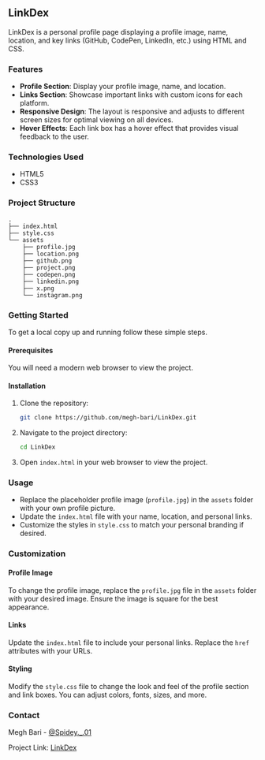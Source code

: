 ## LinkDex

LinkDex is a personal profile page displaying a profile image, name, location, and key links (GitHub, CodePen, LinkedIn, etc.) using HTML and CSS.

### Features

- **Profile Section**: Display your profile image, name, and location.
- **Links Section**: Showcase important links with custom icons for each platform.
- **Responsive Design**: The layout is responsive and adjusts to different screen sizes for optimal viewing on all devices.
- **Hover Effects**: Each link box has a hover effect that provides visual feedback to the user.

### Technologies Used

- HTML5
- CSS3

### Project Structure

```
.
├── index.html
├── style.css
└── assets
    ├── profile.jpg
    ├── location.png
    ├── github.png
    ├── project.png
    ├── codepen.png
    ├── linkedin.png
    ├── x.png
    └── instagram.png
```

### Getting Started

To get a local copy up and running follow these simple steps.

#### Prerequisites

You will need a modern web browser to view the project.

#### Installation

1. Clone the repository:
    ```sh
    git clone https://github.com/megh-bari/LinkDex.git
    ```
2. Navigate to the project directory:
    ```sh
    cd LinkDex
    ```
3. Open `index.html` in your web browser to view the project.

### Usage

- Replace the placeholder profile image (`profile.jpg`) in the `assets` folder with your own profile picture.
- Update the `index.html` file with your name, location, and personal links.
- Customize the styles in `style.css` to match your personal branding if desired.

### Customization

#### Profile Image

To change the profile image, replace the `profile.jpg` file in the `assets` folder with your desired image. Ensure the image is square for the best appearance.

#### Links

Update the `index.html` file to include your personal links. Replace the `href` attributes with your URLs.

#### Styling

Modify the `style.css` file to change the look and feel of the profile section and link boxes. You can adjust colors, fonts, sizes, and more.


### Contact

Megh Bari - [@Spidey._.01](https://www.instagram.com/spidey._.01/)

Project Link: [LinkDex](https://github.com/megh-bari/LinkDex)

